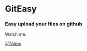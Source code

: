 # GitEasy

### Easy upload your files on github

Watch me:

[![Video](http://img.youtube.com/vi/pvXakzJsONQ/0.jpg)](http://www.youtube.com/watch?v=pvXakzJsONQ)
